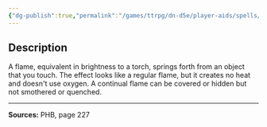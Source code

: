 ```yaml
---
{"dg-publish":true,"permalink":"/games/ttrpg/dn-d5e/player-aids/spells/level-2/continual-flame/","tags":["ttrpg/dnd/5e","verbal","somatic","material","spell"],"noteIcon":""}
---
```



## Description
A flame, equivalent in brightness to a torch, springs forth from an object that you touch.
The effect looks like a regular flame, but it creates no heat and doesn't use oxygen.
A continual flame can be covered or hidden but not smothered or quenched.

---

**Sources:** PHB, page 227
